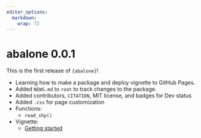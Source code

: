 ```yaml
---
editor_options: 
  markdown: 
    wrap: 72
---
```


# abalone 0.0.1

This is the first release of `{abalone}`!

-   Learning how to make a package and deploy vignette to GitHub Pages.
-   Added `NEWS.md` to `root` to track changes to the package.
-   Added contributors, `CITATION`, MIT license, and badges for Dev
    status
-   Added `.css` for page customization
-   Functions:
    -   `read_shp()`
-   Vignette:
    -   [Getting
        started](file:///Users/admin/Documents/GitHub/packages/abalone/docs/articles/abalone.html)
